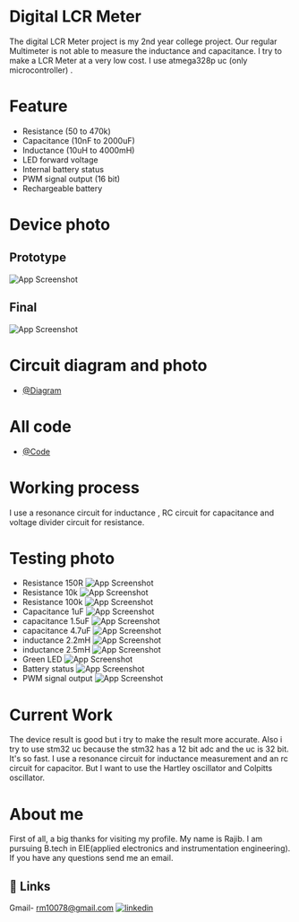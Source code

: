 
# Digital LCR Meter

The digital LCR Meter project is my 2nd year college project.
Our regular Multimeter is not able to measure the inductance and capacitance. I try to make a LCR Meter at a very low cost. I use atmega328p uc (only microcontroller) .


# Feature
* Resistance (50 to 470k)
* Capacitance (10nF to 2000uF)
* Inductance   (10uH to 4000mH)
* LED forward voltage 
* Internal battery status
* PWM signal output (16 bit)
* Rechargeable battery 
# Device photo
## Prototype
![App Screenshot](https://github.com/rm10078/LCR_meter_my_version/blob/main/image_lcr_meter/prototype.jpeg?raw=true)
## Final 
![App Screenshot](https://github.com/rm10078/LCR_meter_my_version/blob/main/image_lcr_meter/bat_sta.jpg?raw=true)

# Circuit diagram and photo

- [@Diagram](https://github.com/rm10078/LCR_meter_my_version/blob/main/diagram_lcr_meter/LCR_Meter_diagram_w.pdf)

# All code

- [@Code](https://github.com/rm10078/LCR_meter_my_version/tree/main/lcr_meter_v4)

# Working process

I use a resonance circuit for inductance , RC circuit for capacitance and voltage divider circuit for resistance.

# Testing photo

* Resistance 150R
![App Screenshot](https://github.com/rm10078/LCR_meter_my_version/blob/main/image_lcr_meter/150r.jpg?raw=true)
* Resistance 10k
![App Screenshot](https://github.com/rm10078/LCR_meter_my_version/blob/main/image_lcr_meter/10_k.jpg?raw=true)
* Resistance 100k
![App Screenshot](https://github.com/rm10078/LCR_meter_my_version/blob/main/image_lcr_meter/100_k.jpg?raw=true)
* Capacitance 1uF
![App Screenshot](https://github.com/rm10078/LCR_meter_my_version/blob/main/image_lcr_meter/cap_test_1uf.jpg?raw=true)
* capacitance 1.5uF
![App Screenshot](https://github.com/rm10078/LCR_meter_my_version/blob/main/image_lcr_meter/cap_test_1_5uf.jpg?raw=true)
* capacitance 4.7uF
![App Screenshot](https://github.com/rm10078/LCR_meter_my_version/blob/main/image_lcr_meter/cap_test_4_7uf.jpg?raw=true)
* inductance  2.2mH
![App Screenshot](https://github.com/rm10078/LCR_meter_my_version/blob/main/image_lcr_meter/ind_2_2.jpg?raw=true)
* inductance  2.5mH
![App Screenshot](https://github.com/rm10078/LCR_meter_my_version/blob/main/image_lcr_meter/ind_2_5.jpg?raw=true)
* Green LED
![App Screenshot](https://github.com/rm10078/LCR_meter_my_version/blob/main/image_lcr_meter/led_f_voltage.jpg?raw=true)
* Battery status
![App Screenshot](https://github.com/rm10078/LCR_meter_my_version/blob/main/image_lcr_meter/bat_sta.jpg?raw=true)
* PWM signal output
![App Screenshot](https://github.com/rm10078/LCR_meter_my_version/blob/main/image_lcr_meter/pwm_output.jpg?raw=true)


# Current Work

The device result is good but i try to make the result more accurate. Also i try to use stm32 uc because the stm32 has a 12 bit adc and the uc is 32 bit. It's so fast. I use a resonance circuit for inductance measurement and an rc circuit for capacitor. But I want to use the Hartley oscillator and Colpitts oscillator.

# About me

First of all, a big thanks for visiting my profile. My name is Rajib. I am pursuing B.tech in EIE(applied electronics and instrumentation engineering). If you have any questions send me an email.

## 🔗 Links
Gmail-  rm10078@gmail.com
[![linkedin](https://img.shields.io/badge/linkedin-0A66C2?style=for-the-badge&logo=linkedin&logoColor=white)](https://www.linkedin.com/in/rajib-manna-41155a228/)


